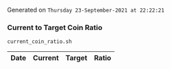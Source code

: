 Generated on `Thursday 23-September-2021 at 22:22:21`

### Current to Target Coin Ratio
`current_coin_ratio.sh`

Date|Current|Target|Ratio
---|---|---|---
